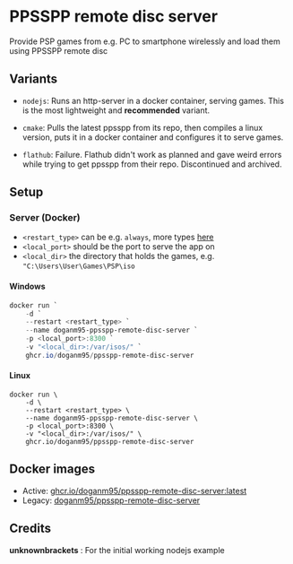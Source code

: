 # PPSSPP remote disc server

Provide PSP games from e.g. PC to smartphone wirelessly and load them using PPSSPP remote disc 

## Variants

- `nodejs`: Runs an http-server in a docker container, serving games. This is the most lightweight and **recommended** variant.

- `cmake`: Pulls the latest ppsspp from its repo, then compiles a linux version, puts it in a docker container and configures it to serve games.  

- `flathub`: Failure. Flathub didn't work as planned and gave weird errors while trying to get ppsspp from their repo. Discontinued and archived.  

## Setup

### Server (Docker)

- `<restart_type>` can be e.g. `always`, more types [here](https://docs.docker.com/config/containers/start-containers-automatically/)
- `<local_port>` should be the port to serve the app on
- `<local_dir>` the directory that holds the games, e.g. `"C:\Users\User\Games\PSP\iso` 

#### Windows

```powershell
docker run `
    -d `
    --restart <restart_type> `
    --name doganm95-ppsspp-remote-disc-server `
    -p <local_port>:8300 `
    -v "<local_dir>:/var/isos/" `
    ghcr.io/doganm95/ppsspp-remote-disc-server
```

#### Linux

```shell
docker run \
    -d \
    --restart <restart_type> \
    --name doganm95-ppsspp-remote-disc-server \
    -p <local_port>:8300 \
    -v "<local_dir>:/var/isos/" \
    ghcr.io/doganm95/ppsspp-remote-disc-server
```

## Docker images

- Active: [ghcr.io/doganm95/ppsspp-remote-disc-server:latest](https://github.com/DoganM95/PPSSPP-Remote-Disc-Server/pkgs/container/ppsspp-remote-disc-server)
- Legacy: [doganm95/ppsspp-remote-disc-server](https://hub.docker.com/r/doganm95/ppsspp-remote-disc-server)

## Credits

**unknownbrackets** : For the initial working nodejs example
